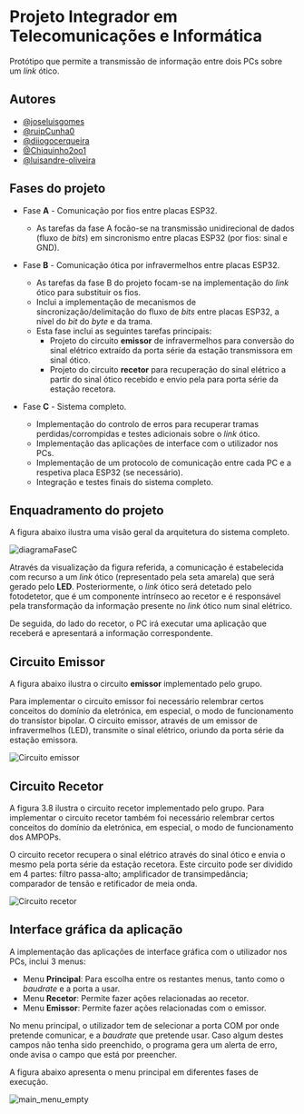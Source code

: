 # Projeto Integrador em Telecomunicações e Informática
Protótipo que permite a transmissão de informação entre dois PCs sobre um *link* ótico.

## Autores

* [@joseluisgomes](https://github.com/joseluisgomes)
* [@ruipCunha0](https://github.com/ruipCunha0)
* [@diiogocerqueira](https://github.com/diiogocerqueira)
* [@Chiquinho2oo1](https://github.com/Chiquinho2oo1)
* [@luisandre-oliveira](https://github.com/luisandre-oliveira)

## Fases do projeto

- Fase **A** - Comunicação por fios entre placas ESP32.
    - As tarefas da fase A focão-se na transmissão unidirecional de dados (fluxo de *bits*) em sincronismo entre placas ESP32 (por fios: sinal e GND).

- Fase **B** - Comunicação ótica por infravermelhos entre placas ESP32.
    - As tarefas da fase B do projeto focam-se na implementação do *link* ótico para substituir os fios.
    - Inclui a implementação de mecanismos de sincronização/delimitação do fluxo de *bits* entre placas ESP32, a nível do *bit* do *byte* e da trama.
    - Esta fase inclui as seguintes tarefas principais:
        - Projeto do circuito **emissor** de infravermelhos para conversão do sinal elétrico extraído da porta série da estação transmissora em sinal ótico.
        - Projeto do circuito **recetor** para recuperação do sinal elétrico a partir do sinal ótico recebido e envio pela para porta série da estação recetora.
- Fase **C** - Sistema completo.
    - Implementação do controlo de erros para recuperar tramas perdidas/corrompidas e testes adicionais sobre o *link* ótico.
    - Implementação das aplicações de interface com o utilizador nos PCs.
    - Implementação de um protocolo de comunicação entre cada PC e a respetiva placa ESP32 (se necessário).
    - Integração e testes finais do sistema completo.

## Enquadramento do projeto

A figura abaixo ilustra uma visão geral da arquitetura do sistema completo. 

![diagramaFaseC](https://github.com/joseluisgomes/PITI/assets/70901488/819bbc87-a094-45d3-8747-8cbf816cf3f6)

Através da visualização da figura referida, a comunicação é estabelecida com recurso a um *link* ótico (representado pela seta amarela) que será gerado pelo **LED**. Posteriormente, o *link* ótico será detetado pelo fotodetetor, que é um componente intrínseco ao recetor e é responsável pela transformação
da informação presente no *link* ótico num sinal elétrico. 

De seguida, do lado do recetor, o PC irá executar uma aplicação que receberá e apresentará a informação correspondente.

## Circuito **Emissor**

A figura abaixo ilustra o circuito **emissor** implementado pelo grupo. 

Para implementar o circuito emissor foi necessário relembrar certos conceitos do domínio da eletrónica, em especial, o modo de funcionamento do transístor bipolar. O circuito emissor, através de um emissor de infravermelhos (LED), transmite o sinal elétrico, oriundo da porta série da estação emissora.

![Circuito emissor](https://github.com/joseluisgomes/PITI/assets/70901488/c4b00be9-2f39-4510-aee3-08edddae7b44)

## Circuito **Recetor**

A figura 3.8 ilustra o circuito recetor implementado pelo grupo. Para implementar o circuito recetor também foi necessário relembrar certos conceitos do domínio da eletrónica, em especial, o modo de funcionamento dos AMPOPs.

O circuito recetor recupera o sinal elétrico através do sinal ótico e envia o mesmo pela porta série da estação recetora. Este circuito pode ser dividido em 4 partes: filtro passa-alto; amplificador de transimpedância; comparador de tensão e retificador de meia onda.

![Circuito recetor](https://github.com/joseluisgomes/PITI/assets/70901488/7ef894f0-16d7-43e4-ab22-50f888cecf77)

## Interface gráfica da aplicação

A implementação das aplicações de interface gráfica com o utilizador nos PCs, inclui 3 menus:
- Menu **Principal**: Para escolha entre os restantes menus, tanto como o *baudrate* e a porta a usar.
- Menu **Recetor**: Permite fazer ações relacionadas ao recetor.
- Menu **Emissor**: Permite fazer ações relacionadas com o emissor.

No menu principal, o utilizador tem de selecionar a porta COM por onde pretende comunicar, e a *baudrate* que pretende usar. Caso algum destes campos não tenha sido preenchido, o programa gera um alerta de erro, onde avisa o campo que está por preencher.

A figura abaixo apresenta o menu principal em diferentes fases de execução.

![main_menu_empty](https://github.com/joseluisgomes/PITI/assets/70901488/f36b89f0-416e-4a3e-9ce0-3c81e29dd9b3)
